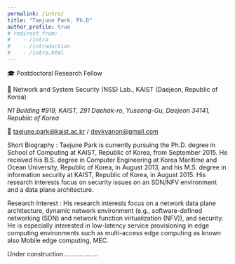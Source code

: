 ```yaml
---
permalink: /intro/
title: "Taejune Park, Ph.D"
author_profile: true
# redirect_from: 
#    - /intro
#    - /introduction
#    - /intro.html
---
```

🎓 Postdoctoral Research Fellow

🏢 Network and System Security (NSS) Lab., KAIST (Daejeon, Republic of Korea) <address> N1 Building #919, KAIST, 291 Daehak-ro, Yuseong-Gu, Daejeon 34141, Republic of Korea </address>

📧 taejune.park@kaist.ac.kr / devkyanon@gmail.com


Short Biography
:   Taejune Park is currently pursuing the Ph.D. degree in School of Computing at KAIST, Republic of Korea, from September 2015. He received his B.S. degree in Computer Engineering at Korea Maritime and Ocean University, Republic of Korea, in August 2013, and his M.S. degree in information security at KAIST, Republic of Korea, in August 2015. His research interests focus on security issues on an SDN/NFV environment and a data plane architecture.

Research Interest
:   His research interests focus on a network data plane architecture, dynamic network environment (e.g., software-defined networking (SDN) and network function virtualization (NFV)), and security. He is especially interested in low-latency service provisioning in edge computing environments such as multi-access edge computing as known also Mobile edge computing, MEC. 

Under construction....................




<!-- Welcome! I am a Postdoctoral Research Fellow in the
[Weidenbaum Center on the Economy, Government, and Public Policy](https://wc.wustl.edu/) 
and [Department of Political Science](https://polisci.wustl.edu/) at
[Washington University in St. Louis](https://wustl.edu/). I am also an
affiliated researcher with the [Data-driven Analysis of Peacekeeping Project](https://dapp-lab.org)
lab. I specialize in International Relations and Political Methodology. I earned
my Ph.D in Political Science from the
[University *of* North Carolina *at* Chapel Hill](https://www.unc.edu/) and my
B.A. in Political Science from [Haverford College](https://www.haverford.edu/).

My work has been [published](publications) or is forthcoming in
*International Studies Quarterly*, *Political Science Research and Methods*,
and *The Journal of Open Source Software*. My [research](research) explores the
causes and consequences of political violence using a broad variety of methods
such as latent variable models, geospatial analysis, and big data. While I
primarily focus on civil conflict, I also examine contentious political
phenomena including terrorism and economic statecraft. I have
[teaching](teaching) experience in both international relations and quantitative
methodology. -->


